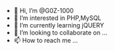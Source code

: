 - 👋 Hi, I’m @G0Z-1000
- 👀 I’m interested in PHP,MySQL
- 🌱 I’m currently learning jQUERY
- 💞️ I’m looking to collaborate on ...
- 📫 How to reach me ...

<!---
G0Z-1000/G0Z-1000 is a ✨ special ✨ repository because its `README.md` (this file) appears on your GitHub profile.
You can click the Preview link to take a look at your changes.
--->

